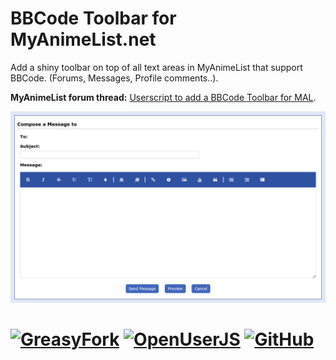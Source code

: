 # BBCode Toolbar for MyAnimeList.net
Add a shiny toolbar on top of all text areas in MyAnimeList that support BBCode. (Forums, Messages, Profile comments..).

**MyAnimeList forum thread:** [Userscript to add a BBCode Toolbar for MAL][2].

![screenshot][1]

# [![GreasyFork][b1]][l1] [![OpenUserJS][b2]][l2] [![GitHub][b3]][l3]


  [1]: https://github.com/eskander/myanimelist-bbcode-toolbar/raw/main/screenshot.png
  [2]: https://myanimelist.net/forum/?topicid=1847959

  [b1]: https://img.shields.io/badge/Install-GreasyFork-red.svg?longCache=true&style=for-the-badge&
  [b2]: https://img.shields.io/badge/Install-OpenUserJS-blue.svg?longCache=true&style=for-the-badge
  [b3]: https://img.shields.io/badge/Install-GitHub-lightgrey.svg?longCache=true&style=for-the-badge

  [l1]: https://greasyfork.org/en/scripts/370335
  [l2]: https://openuserjs.org/scripts/eskander/MyAnimeList_BBCode_Toolbar
  [l3]: https://github.com/Eskander/myanimelist-bbcode-toolbar/raw/master/myanimelist_bbcode_toolbar.user.js
